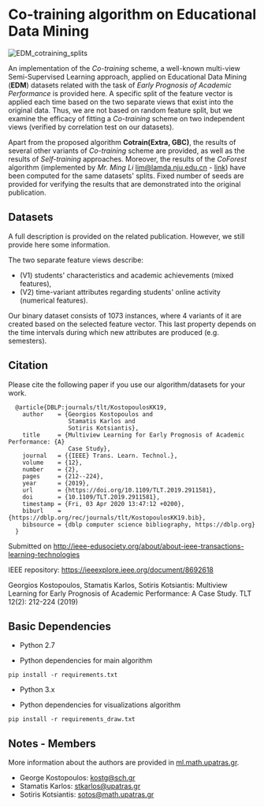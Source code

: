 # Co-training algorithm on Educational Data Mining 

![EDM_cotraining_splits](https://user-images.githubusercontent.com/6009931/103440685-5d385680-4c50-11eb-874c-7c2bdcbae785.png)

                                                                       
An implementation of the *Co-training* scheme, a well-known multi-view Semi-Supervised Learning approach, applied on Educational Data Mining (**EDM**) datasets related with the task of _Early Prognosis of Academic Performance_ is provided here. A specific split of the feature vector is applied each time based on the two separate views that exist into the original data. Thus, we are not based on random feature split, but we examine the efficacy of fitting a *Co-training* scheme on two independent views (verified by correlation test on our datasets). 

Apart from the proposed algorithm **Cotrain(Extra, GBC)**, the results of several other variants of *Co-training* scheme are provided, as well as the results of *Self-training* approaches. Moreover, the results of the *CoForest* algorithm (implemented by  *Mr. Ming Li* lim@lamda.nju.edu.cn - [link](http://lamda.nju.edu.cn/code_CoForest.ashx)) have been computed for the same datasets' splits. Fixed number of seeds are provided for verifying the results that are demonstrated into the original publication.


## Datasets

A full description is provided on the related publication. However, we still provide here some information.

The two separate feature views describe:
- (V1) students' characteristics and academic achievements (mixed features),
- (V2) time-variant attributes regarding students' online activity (numerical features).


Our binary dataset consists of 1073 instances, where 4 variants of it are created based on the selected feature vector. This last property depends on the time intervals during which new attributes are produced (e.g. semesters).  



## Citation

Please cite the following paper if you use our algorithm/datasets for your work.


      @article{DBLP:journals/tlt/KostopoulosKK19,
        author    = {Georgios Kostopoulos and
                     Stamatis Karlos and
                     Sotiris Kotsiantis},
        title     = {Multiview Learning for Early Prognosis of Academic Performance: {A}
                     Case Study},
        journal   = {{IEEE} Trans. Learn. Technol.},
        volume    = {12},
        number    = {2},
        pages     = {212--224},
        year      = {2019},
        url       = {https://doi.org/10.1109/TLT.2019.2911581},
        doi       = {10.1109/TLT.2019.2911581},
        timestamp = {Fri, 03 Apr 2020 13:47:12 +0200},
        biburl    = {https://dblp.org/rec/journals/tlt/KostopoulosKK19.bib},
        bibsource = {dblp computer science bibliography, https://dblp.org}
      }

Submitted on http://ieee-edusociety.org/about/about-ieee-transactions-learning-technologies

IEEE repository: https://ieeexplore.ieee.org/document/8692618

Georgios Kostopoulos, Stamatis Karlos, Sotiris Kotsiantis:
Multiview Learning for Early Prognosis of Academic Performance: A Case Study. TLT 12(2): 212-224 (2019)


## Basic Dependencies

* Python 2.7

* Python dependencies for main algorithm
```
pip install -r requirements.txt

```
* Python 3.x

* Python dependencies for visualizations algorithm
```
pip install -r requirements_draw.txt

```
## Notes - Members

More information about the authors are provided in [ml.math.upatras.gr](http://ml.math.upatras.gr/).

- George Kostopoulos: kostg@sch.gr
- Stamatis Karlos: stkarlos@upatras.gr
- Sotiris Kotsiantis: sotos@math.upatras.gr
